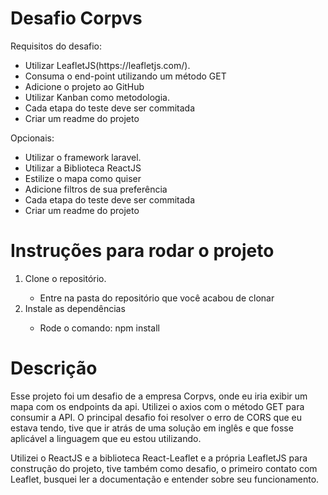 <h1>Desafio Corpvs</h1>

<p>Requisitos do desafio: </p>
<ul>
	<li>Utilizar LeafletJS(https://leafletjs.com/).</li>
	<li>Consuma o end-point utilizando um método GET</li>
	<li>Adicione o projeto ao GitHub</li>
	<li>Utilizar Kanban como metodologia.</li>
	<li>Cada etapa do teste deve ser commitada</li>
	<li>Criar um readme do projeto</li>
</ul>

<p>Opcionais: </p>
<ul>
	<li>Utilizar o framework laravel.</li>
	<li>Utilizar a Biblioteca ReactJS</li>
	<li>Estilize o mapa como quiser</li>
	<li>Adicione filtros de sua preferência</li>
	<li>Cada etapa do teste deve ser commitada</li>
	<li>Criar um readme do projeto</li>
</ul>

<h1>Instruções para rodar o projeto</h1>
<ol>
    <li>Clone o repositório.</li>
	<ul><li>Entre na pasta do repositório que você acabou de clonar</li></ul>
	<li>Instale as dependências</li>
    <ul><li>Rode o comando: npm install</li</ul>
</ol>

<h1>Descrição</h1>
<div>
<p>
Esse projeto foi um desafio de a empresa Corpvs, onde eu iria exibir um mapa com os endpoints da api. Utilizei o axios com o método GET para consumir a API. O principal desafio foi resolver o erro de CORS que eu estava tendo, tive que ir atrás de uma solução em inglês e que fosse aplicável a linguagem que eu estou utilizando. 
</p>
<p>
Utilizei o ReactJS e a biblioteca React-Leaflet e a própria LeafletJS para construção do projeto, tive também como desafio, o primeiro contato com Leaflet, busquei ler a documentação e entender sobre seu funcionamento.
</p>
</div>
